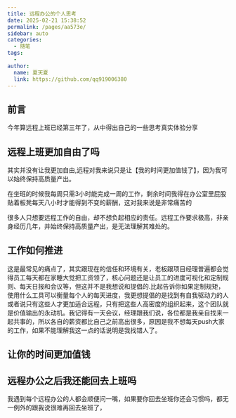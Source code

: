 ```yaml
---
title: 远程办公的个人思考
date: 2025-02-21 15:38:52
permalink: /pages/aa573e/
sidebar: auto
categories:
  - 随笔
tags:
  - 
author: 
  name: 夏天夏
  link: https://github.com/qq919006380
---
```

## 前言
今年算远程上班已经第三年了，从中得出自己的一些思考真实体验分享
<!-- more -->
## 远程上班更加自由了吗
其实并没有让我更加自由,远程对我来说只是让【我的时间更加值钱了】，因为我可以始终保持高质量产出。

在坐班的时候我每周只需3小时能完成一周的工作，剩余时间我得在办公室里屁股贴着板凳每天八小时才能得到不变的薪酬，这对我来说是非常痛苦的

很多人只想要远程工作的自由，却不想负起相应的责任。远程工作要求极高，非亲身经历几年，并始终保持高质量产出，是无法理解其难处的。

## 工作如何推进
这是最常见的痛点了，其实跟现在的信任和环境有关，老板跟项目经理普遍都会觉得员工每天都在家睡大觉把工资领了，核心问题还是让员工的进度可视化和定制规则、每天日报和会议等，但这并不是我想说和提倡的.比起告诉你如果定制规矩，使用什么工具可以衡量每个人的每天进度，我更想提倡的是找到有自我驱动力的人或者说只有这些人才更加适合远程，只有把这些人高密度的组织起来，这个团队就是价值输出的永动机。我记得有一天会议，经理跟我们说，各位都是我亲自找来一起共事的，所以各自的薪资都比自己之前高出很多，原因是我不想每天push大家的工作，如果不能理解我这一点的话说明是我找错人了。


## 让你的时间更加值钱

## 远程办公之后我还能回去上班吗
我遇到每个远程办公的人都会顺便问一嘴，如果要你回去坐班你还会习惯吗，都无一例外的跟我说很难再回去坐班了，